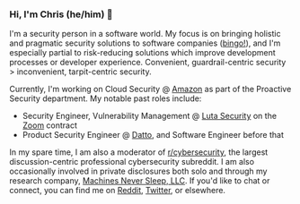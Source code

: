 ### Hi, I'm Chris (he/him) 👋

I'm a security person in a software world. My focus is on bringing holistic and pragmatic security solutions to software companies ([bingo!](https://github.com/swagitda/infosec-buzzword-bingo)), and I'm especially partial to risk-reducing solutions which improve development processes or developer experience. Convenient, guardrail-centric security > inconvenient, tarpit-centric security.

Currently, I'm working on Cloud Security @ [Amazon](https://www.aboutamazon.com/our-company) as part of the Proactive Security department. My notable past roles include:
- Security Engineer, Vulnerability Management @ [Luta Security](https://www.lutasecurity.com/) on the [Zoom](https://zoom.us/) contract
- Product Security Engineer @ [Datto](https://datto.com), and Software Engineer before that

In my spare time, I am also a moderator of [r/cybersecurity](https://reddit.com/r/cybersecurity), the largest discussion-centric professional cybersecurity subreddit. I am also occasionally involved in private disclosures both solo and through my research company, [Machines Never Sleep, LLC](https://mns.llc/). If you'd like to chat or connect, you can find me on [Reddit](https://reddit.com/user/tweedge), [Twitter](https://twitter.com/_tweedge), or elsewhere.
